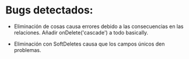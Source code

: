 # Bugs detectados:

- Eliminación de cosas causa errores debido a las consecuencias en las relaciones. Añadir onDelete('cascade') a todo basically.

- Eliminación con SoftDeletes causa que los campos únicos den problemas.
